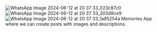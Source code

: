 
![WhatsApp Image 2024-06-12 at 20 37 33_023c87c0](https://github.com/payush17/Memories/assets/104672642/561149fe-8a6a-48ee-b59e-46c90e7dfd30)
![WhatsApp Image 2024-06-12 at 20 37 33_303d9ce9](https://github.com/payush17/Memories/assets/104672642/f03a8572-1883-45ea-a859-db4c4ef9cf0e)
![WhatsApp Image 2024-06-12 at 20 37 33_1a85254a](https://github.com/payush17/Memories/assets/104672642/aa9ed913-1325-4992-aa5c-34017dd6d822)
Memories App where we can create posts with images and descriptions.
